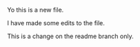 Yo this is a new file.

I have made some edits to the file.

This is a change on the readme branch only.
